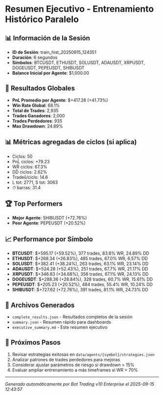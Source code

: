 # Resumen Ejecutivo - Entrenamiento Histórico Paralelo

## 📊 Información de la Sesión
- **ID de Sesión**: train_hist_20250915_124351
- **Duración**: 6 segundos
- **Símbolos**: BTCUSDT, ETHUSDT, SOLUSDT, ADAUSDT, XRPUSDT, DOGEUSDT, PEPEUSDT, SHIBUSDT
- **Balance Inicial por Agente**: $1,000.00

## 🎯 Resultados Globales
- **PnL Promedio por Agente**: $+417.28 (+41.73%)
- **Win Rate Global**: 68.1%
- **Total de Trades**: 2,935
- **Trades Ganadores**: 2,000
- **Trades Perdedores**: 935
- **Max Drawdown**: 24.89%

## 📊 Métricas agregadas de ciclos (si aplica)
- Ciclos: 50
- PnL̄ ciclos: +79.23
- WR̄ ciclos: 67.3%
- DD̄ ciclos: 2.62%
- Trades̄/ciclo: 14.6
- L tot: 2771, S tot: 3063
- ⏱̄ barras: 31.4


## 🏆 Top Performers
- **Mejor Agente**: SHIBUSDT (+72.76%)
- **Peor Agente**: PEPEUSDT (+20.52%)

## 📈 Performance por Símbolo
- **BTCUSDT**: $+595.17 (+59.52%), 377 trades, 83.8% WR, 24.89% DD
- **ETHUSDT**: $+268.34 (+26.83%), 485 trades, 67.0% WR, 6.57% DD
- **SOLUSDT**: $+382.41 (+38.24%), 263 trades, 63.1% WR, 23.14% DD
- **ADAUSDT**: $+524.28 (+52.43%), 251 trades, 67.7% WR, 21.17% DD
- **XRPUSDT**: $+346.83 (+34.68%), 356 trades, 67.1% WR, 24.13% DD
- **DOGEUSDT**: $+288.36 (+28.84%), 328 trades, 60.7% WR, 15.61% DD
- **PEPEUSDT**: $+205.23 (+20.52%), 484 trades, 55.4% WR, 10.24% DD
- **SHIBUSDT**: $+727.62 (+72.76%), 391 trades, 81.1% WR, 24.73% DD

## 📁 Archivos Generados
- `complete_results.json` - Resultados completos de la sesión
- `summary.json` - Resumen rápido para dashboards
- `executive_summary.md` - Este resumen ejecutivo

## 🎯 Próximos Pasos
1. Revisar estrategias exitosas en `data/agents/{symbol}/strategies.json`
2. Analizar patrones de trades perdedores para mejoras
3. Considerar ajustar parámetros de riesgo si drawdown > 15%
4. Evaluar ampliar entrenamiento a más timeframes si WR > 70%

---
*Generado automáticamente por Bot Trading v10 Enterprise el 2025-09-15 12:43:57*

